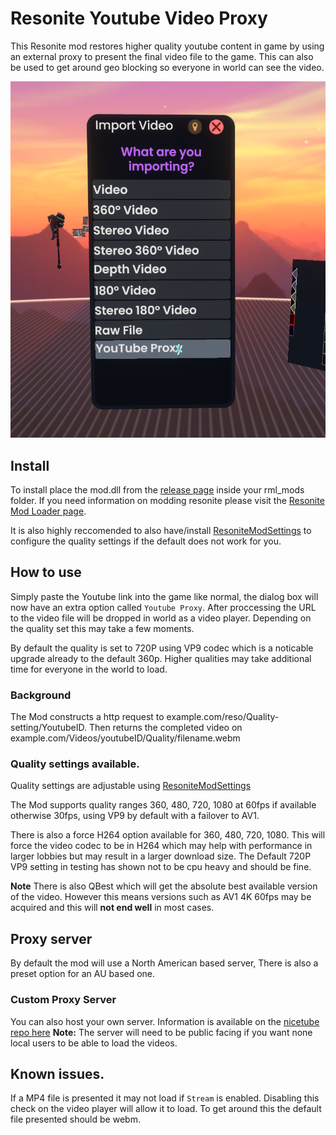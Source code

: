 # Resonite Youtube Video Proxy
This Resonite mod restores higher quality youtube content in game by using an external proxy to present the final video file to the game. This can also be used to get around geo blocking so everyone in world can see the video.

![Youtube Proxy Menu](misc/proxymenu.png)

## Install
To install place the mod.dll from the [release page](https://github.com/LeCloutPanda/VideoProxy/releases) inside your rml_mods folder. If you need information on modding resonite please visit the [Resonite Mod Loader page](https://github.com/resonite-modding-group/ResoniteModLoader). 

It is also highly reccomended to also have/install [ResoniteModSettings](https://github.com/badhaloninja/ResoniteModSettings) to configure the quality settings if the default does not work for you.

## How to use
Simply paste the Youtube link into the game like normal, the dialog box will now have an extra option called ```Youtube Proxy```. After proccessing the URL to the video file will be dropped in world as a video player. Depending on the quality set this may take a few moments. 

By default the quality is set to 720P using VP9 codec which is a noticable upgrade already to the default 360p. Higher qualities may take additional time for everyone in the world to load. 

### Background
The Mod constructs a http request to example.com/reso/Quality-setting/YoutubeID.
Then returns the completed video on example.com/Videos/youtubeID/Quality/filename.webm

### Quality settings available.

Quality settings are adjustable using [ResoniteModSettings](https://github.com/badhaloninja/ResoniteModSettings)

The Mod supports quality ranges  360, 480, 720, 1080 at 60fps if available otherwise 30fps, using VP9 by default with a failover to AV1. 

There is also a force H264 option available for 360, 480, 720, 1080. This will force the video codec to be in H264 which may help with performance in larger lobbies but may result in a larger download size. The Default 720P VP9 setting in testing has shown not to be cpu heavy and should be fine.

**Note** There is also QBest which will get the absolute best available version of the video. However this means versions such as AV1 4K 60fps may be acquired and this will **not end well** in most cases. 

## Proxy server
By default the mod will use a North American based server, There is also a preset option for an AU based one. 

### Custom Proxy Server
You can also host your own server. Information is available on the [nicetube repo here](https://github.com/sveken/nicetube) **Note:** The server will need to be public facing if you want none local users to be able to load the videos.

## Known issues. 
If a MP4 file is presented it may not load if ```Stream``` is enabled. Disabling this check on the video player will allow it to load. To get around this the default file presented should be webm.